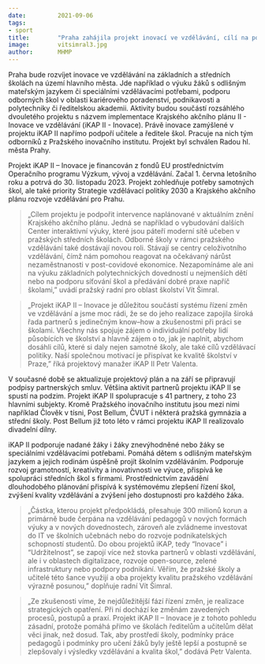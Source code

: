```yaml
---
date:         2021-09-06
tags:         
- sport
title:        "Praha zahájila projekt inovací ve vzdělávání, cílí na podporu učitelů a ředitelů pražských základních a středních škol"
image: 	      vitsimral3.jpg
author:       MHMP
---
```


Praha bude rozvíjet inovace ve vzdělávání na základních a středních školách na území hlavního města. Jde například o výuku žáků s odlišným mateřským jazykem či speciálními vzdělávacími potřebami, podporu odborných škol v oblasti kariérového poradenství, podnikavosti a polytechniky či ředitelskou akademii. Aktivity budou součástí rozsáhlého dvouletého projektu s názvem implementace Krajského akčního plánu II -  Inovace ve vzdělávání (iKAP II - Inovace). Právě inovace zamýšlené v projektu iKAP II napřímo podpoří učitele a ředitele škol. Pracuje na nich tým odborníků z Pražského inovačního institutu. Projekt byl schválen Radou hl. města Prahy.

Projekt iKAP II – Inovace je financován z fondů EU prostřednictvím Operačního programu Výzkum, vývoj a vzdělávání. Začal 1. června letošního roku a potrvá do 30. listopadu 2023. Projekt zohledňuje potřeby samotných škol, ale také priority Strategie vzdělávací politiky 2030 a Krajského akčního plánu rozvoje vzdělávání pro Prahu.

> „Cílem projektu je podpořit intervence naplánované v aktuálním znění Krajského akčního plánu. Jedná se například o vybudování dalších Center interaktivní výuky, které jsou páteří moderní sítě učeben v pražských středních školách. Odborné školy v rámci pražského vzdělávání také dostávají novou roli. Stávají se centry celoživotního vzdělávání, čímž nám pomohou reagovat na očekávaný nárůst nezaměstnanosti v post-covidové ekonomice. Nezapomínáme ale ani na výuku základních polytechnických dovedností u nejmenších dětí nebo na podporu síťování škol a předávání dobré praxe napříč školami,” uvádí pražský radní pro oblast školství Vít Šimral.

> „Projekt iKAP II – Inovace je důležitou součástí systému řízení změn ve vzdělávání a jsme moc rádi, že se do jeho realizace zapojila široká řada partnerů s jedinečným know–how a zkušenostmi při práci se školami. Všechny nás spojuje zájem o individuální potřeby lidí působících ve školství a hlavně zájem o to, jak je naplnit, abychom dosáhli cílů, které si daly nejen samotné školy, ale také cílů vzdělávací politiky. Naší společnou motivací je přispívat ke kvalitě školství v Praze,” říká projektový manažer iKAP II Petr Valenta.

V současné době se aktualizuje projektový plán a na září se připravují podpisy partnerských smluv. Většina aktivit partnerů projektu iKAP II se spustí na podzim. Projekt iKAP II spolupracuje s 41 partnery, z toho 23 hlavními subjekty. Kromě Pražského inovačního institutu jsou mezi nimi například Člověk v tísni, Post Bellum, ČVUT i některá pražská gymnázia a střední školy. Post Bellum již toto léto v rámci projektu iKAP II realizovalo divadelní dílny.

iKAP II podporuje nadané žáky i žáky znevýhodněné nebo žáky se speciálními vzdělávacími potřebami. Pomáhá dětem s odlišným mateřským jazykem a jejich rodinám úspěšně projít školním vzděláváním. Podporuje rozvoj gramotností, kreativity a inovativnosti ve výuce, přispívá ke spolupráci středních škol s firmami. Prostřednictvím zavádění dlouhodobého plánování přispívá k systémovému zlepšení řízení škol, zvýšení kvality vzdělávání a zvýšení jeho dostupnosti pro každého žáka.

> „Částka, kterou projekt předpokládá, přesahuje 300 milionů korun a primárně bude čerpána na vzdělávání pedagogů v nových formách výuky a v nových dovednostech, zároveň ale zvládneme investovat do IT ve školních učebnách nebo do rozvoje podnikatelských schopností studentů. Do obou projektů iKAP, tedy “Inovace” i “Udržitelnost”, se zapojí více než stovka partnerů v oblasti vzdělávání, ale i v oblastech digitalizace, rozvoje open-source, zelené infrastruktury nebo podpory podnikání. Věřím, že pražské školy a učitelé této šance využijí a oba projekty kvalitu pražského vzdělávání výrazně posunou,” doplňuje radní Vít Šimral.

> „Ze zkušenosti víme, že nejdůležitější fází řízení změn, je realizace strategických opatření. Při ní dochází ke změnám zavedených procesů, postupů a praxí. Projekt iKAP II – Inovace je z tohoto pohledu zásadní, protože pomáhá přímo ve školách ředitelům a učitelům dělat věci jinak, než dosud. Tak, aby prostředí školy, podmínky práce pedagogů i podmínky pro učení žáků byly ještě lepší a postupně se zlepšovaly i výsledky vzdělávání a kvalita škol,” dodává Petr Valenta.
